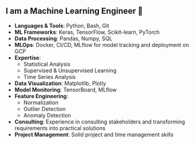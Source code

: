 ## I am a Machine Learning Engineer 👋

- **Languages & Tools**: Python, Bash, Git
- **ML Frameworks**: Keras, TensorFlow, Scikit-learn, PyTorch
- **Data Processing**: Pandas, Numpy, SQL
- **MLOps**: Docker, CI/CD, MLflow for model tracking and deployment on GCP
- **Expertise**: 
  - Statistical Analysis
  - Supervised & Unsupervised Learning
  - Time Series Analysis
- **Data Visualization**: Matplotlib, Plotly
- **Model Monitoring**: TensorBoard, MLflow
- **Feature Engineering**: 
  - Normalization
  - Outlier Detection
  - Anomaly Detection
- **Consulting**: Experience in consulting stakeholders and transforming requirements into practical solutions
- **Project Management**: Solid project and time management skills
